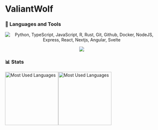 # ValiantWolf

<!--
**ValiantWolf/ValiantWolf** is a ✨ _special_ ✨ repository because its `README.md` (this file) appears on your GitHub profile.

Here are some ideas to get you started:

- 🔭 I’m currently working on ...
- 🌱 I’m currently learning ...
- 👯 I’m looking to collaborate on ...
- 🤔 I’m looking for help with ...
- 💬 Ask me about ...
- 📫 How to reach me: ...
- 😄 Pronouns: ...
- ⚡ Fun fact: ...
-->

<!-- https://github.com/anuraghazra/github-readme-stats/blob/master/readme.md -->

### 🧰 Languages and Tools

<p align="center">
   <img alt="Python, TypeScript, JavaScript, R, Rust, Git, Github, Docker, NodeJS, Express, React, Nextjs, Angular, Svelte" src="https://skillicons.dev/icons?i=python,ts,js,r,rust,git,github,docker,nodejs,express,react,nextjs,angular,svelte">
</p>

<p align="center">
   <img src="https://skillicons.dev/icons?i=mongodb,postgresql,redis,html,css,sass,tailwindcss,vscode,figma">
</p>

### 📊 Stats

<div style="display: flex; flex-direction: row; flex-wrap: wrap;">

   <picture>
      <source media="(prefers-color-scheme: dark)" srcset="https://github-readme-stats.vercel.app/api?username=ValiantWolf&count_private=true&show_icons=true&hide=stars&theme=tokyonight">
      <img alt="Most Used Languages" src="https://github-readme-stats.vercel.app/api?username=ValiantWolf&count_private=true&show_icons=true&hide=stars&theme=buefy" height=175 >
   </picture>

   <picture>
      <source media="(prefers-color-scheme: dark)" srcset="https://github-readme-stats.vercel.app/api/top-langs/?username=ValiantWolf&layout=compact&theme=tokyonight">
      <img alt="Most Used Languages" src="https://github-readme-stats.vercel.app/api/top-langs/?username=ValiantWolf&layout=compact&theme=buefy" height=175>
   </picture>
</div>

<!-- May use later -->
<!-- <img alt="Most Used Languages" src="https://github-readme-stats.vercel.app/api/pin/?username=ValiantWolf&repo=reponame" height=150 > -->
